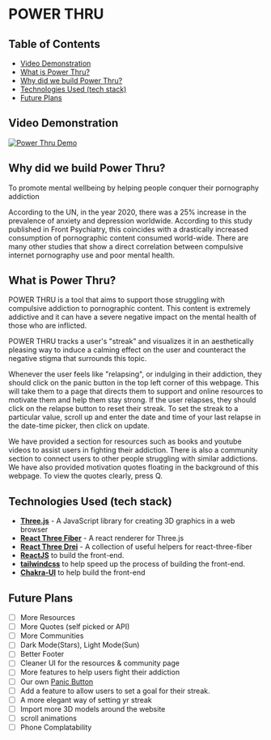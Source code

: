 # POWER THRU

## Table of Contents

- [Video Demonstration](#video-demonstration)
- [What is Power Thru?](#what-is-power-thru)
- [Why did we build Power Thru?](#why-did-we-build-power-thru)
- [Technologies Used (tech stack)](#technologies-used)
- [Future Plans](#future-plans)

## Video Demonstration

[![Power Thru Demo](https://img.youtube.com/vi/Gv_zgh8lhZs/0.jpg)](https://www.youtube.com/watch?v=Gv_zgh8lhZs)

## Why did we build Power Thru?

To promote mental wellbeing by helping people conquer their pornography addiction

According to the UN, in the year 2020, there was a 25% increase in the prevalence of anxiety and depression worldwide. According to this study published in Front Psychiatry, this coincides with a drastically increased consumption of pornographic content consumed world-wide. There are many other studies that show a direct correlation between compulsive internet pornography use and poor mental health.

## What is Power Thru?
POWER THRU is a tool that aims to support those struggling with compulsive addiction to pornographic content. This content is extremely addictive and it can have a severe negative impact on the mental health of those who are inflicted.

POWER THRU tracks a user's "streak" and visualizes it in an aesthetically pleasing way to induce a calming effect on the user and counteract the negative stigma that surrounds this topic.

Whenever the user feels like "relapsing", or indulging in their addiction, they should click on the panic button in the top left corner of this webpage. This will take them to a page that directs them to support and online resources to motivate them and help them stay strong. If the user relapses, they should click on the relapse button to reset their streak. To set the streak to a particular value, scroll up and enter the date and time of your last relapse in the date-time picker, then click on update.

We have provided a section for resources such as books and youtube videos to assist users in fighting their addiction. There is also a community section to connect users to other people struggling with similar addictions. We have also provided motivation quotes floating in the background of this webpage. To view the quotes clearly, press Q.

## Technologies Used (tech stack)

- **[Three.js](https://threejs.org/)** - A JavaScript library for creating 3D graphics in a web browser
- **[React Three Fiber](https://docs.pmnd.rs/react-three-fiber/getting-started/introduction)** - A react renderer for Three.js
- **[React Three Drei](https://drei.pmnd.rs/)** - A collection of useful helpers for react-three-fiber
- **[ReactJS](https://reactjs.org/)** to build the front-end.
- **[tailwindcss](https://tailwindcss.com/)** to help speed up the process of building the front-end.
- **[Chakra-UI](https://chakra-ui.com/)** to help build the front-end

## Future Plans

- [ ] More Resources
- [ ] More Quotes (self picked or API)
- [ ] More Communities
- [ ] Dark Mode(Stars), Light Mode(Sun)
- [ ] Better Footer
- [ ] Cleaner UI for the resources & community page
- [ ] More features to help users fight their addiction
- [ ] Our own [Panic Button](https://emergency.nofap.com/)
- [ ] Add a feature to allow users to set a goal for their streak.
- [ ] A more elegant way of setting yr streak
- [ ] Import more 3D models around the website
- [ ] scroll animations
- [ ] Phone Complatability
